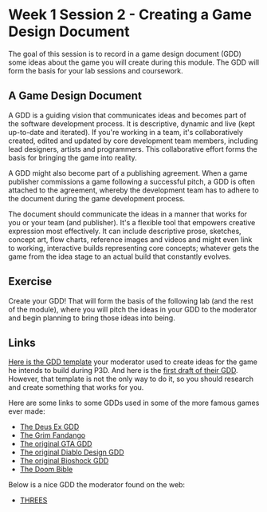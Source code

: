 # Week 1 Session 2 - Creating a Game Design Document

The goal of this session is to record in a game design document (GDD) some ideas about the game you will create during this module. The GDD will form the basis for your lab sessions and coursework.

## A Game Design Document

A GDD is a guiding vision that communicates ideas and becomes part of the software development process. It is descriptive, dynamic and live (kept up-to-date and iterated). If you're working in a team, it's collaboratively created, edited and updated by core development team members, including lead designers, artists and programmers. This collaborative effort forms the basis for bringing the game into reality.

A GDD might also become part of a publishing agreement. When a game publisher commissions a game following a successful pitch, a GDD is often attached to the agreement, whereby the development team has to adhere to the document during the game development process.

The document should communicate the ideas in a manner that works for you or your team (and publisher). It's a flexible tool that empowers creative expression most effectively. It can include descriptive prose, sketches, concept art, flow charts, reference images and videos and might even link to working, interactive builds representing core concepts; whatever gets the game from the idea stage to an actual build that constantly evolves.

## Exercise

Create your GDD! That will form the basis of the following lab (and the rest of the module), where you will pitch the ideas in your GDD to the moderator and begin planning to bring those ideas into being.  

## Links


[Here is the GDD template](./docs/GameDesignDocumentTemplate.md) your moderator used to create ideas for the game he intends to build during P3D. And here is the [first draft of their GDD](./docs/GameDesignDocument.md). However, that template is not the only way to do it, so you should research and create something that works for you.

Here are some links to some GDDs used in some of the more famous games ever made:

- [The Deus Ex GDD](https://www.gamedeveloper.com/design/annotated-version-of-an-original-i-deus-ex-i-design-doc-surfaces)
- [The Grim Fandango](https://grimfandango.network/downloads/puzzle-document)
- [The original GTA GDD](http://gamedevs.org/uploads/grand-theft-auto.pdf)
- [The original Diablo Design GDD](http://www.graybeardgames.com/download/diablo_pitch.pdf)
- [The original Bioshock GDD](https://www.systemshock.org/index.php?PHPSESSID=io2jo027f3navm7heujtng53a5;topic=2121.msg21031#msg21031)
- [The Doom Bible](http://5years.doomworld.com/doombible/doombible.pdf)

Below is a nice GDD the moderator found on the web:

- [THREES](https://asherv.com/threes/threemails/)
